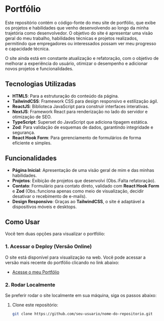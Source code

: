 # Portfólio

Este repositório contém o código-fonte do meu site de portfólio, que exibe os projetos e habilidades que venho desenvolvendo ao longo da minha trajetória como desenvolvedor. O objetivo do site é apresentar uma visão geral do meu trabalho, habilidades técnicas e projetos realizados, permitindo que empregadores ou interessados possam ver meu progresso e capacidade técnica.

O site ainda está em constante atualização e refatoração, com o objetivo de melhorar a experiência do usuário, otimizar o desempenho e adicionar novos projetos e funcionalidades.

## Tecnologias Utilizadas
- **HTML5**: Para a estruturação do conteúdo da página.
- **TailwindCSS**: Framework CSS para design responsivo e estilização ágil.
- **ReactJS**: Biblioteca JavaScript para construir interfaces interativas.
- **NextJS**: Framework React para renderização no lado do servidor e otimização de SEO.
- **TypeScript**: Superset do JavaScript que adiciona tipagem estática.
- **Zod**: Para validação de esquemas de dados, garantindo integridade e segurança.
- **React Hook Form**: Para gerenciamento de formulários de forma eficiente e simples.

## Funcionalidades
- **Página Inicial**: Apresentação de uma visão geral de mim e das minhas habilidades.
- **Projetos**: Exibição de projetos que desenvolvi (Obs.:Falta refatoração).
- **Contato**: Formulário para contato direto, validado com **React Hook Form** e **Zod** (Obs.:funciona apenas como meio de visualização, decidir desativar o recebimento de e-mails).
- **Design Responsivo**: Graças ao **TailwindCSS**, o site é adaptável a dispositivos móveis e desktops.

## Como Usar
Você tem duas opções para visualizar o portfólio:

### 1. Acessar o Deploy (Versão Online)
O site está disponível para visualização na web. Você pode acessar a versão mais recente do portfólio clicando no link abaixo:

- [Acesse o meu Portfólio](https://portfolio-jet-ten-16.vercel.app/)

### 2. Rodar Localmente
Se preferir rodar o site localmente em sua máquina, siga os passos abaixo:

1. Clone este repositório:
   ```bash
   git clone https://github.com/seu-usuario/nome-do-repositorio.git
